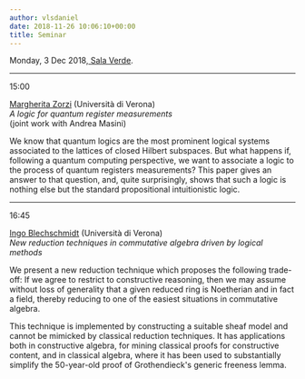 ```yaml
---
author: vlsdaniel
date: 2018-11-26 10:06:10+00:00
title: Seminar
---
```


Monday, 3 Dec 2018,[ Sala Verde](http://www.di.univr.it/?ent=luogo&id=220&lang=it).

___

15:00

[Margherita Zorzi](http://profs.sci.univr.it/~zorzim/) (Università di Verona)\
_A logic for quantum register measurements_\
(joint work with Andrea Masini)

We know that quantum logics are the most prominent logical systems associated to the lattices of closed Hilbert subspaces. But what happens if, following a quantum computing perspective, we want to associate a logic to the process of quantum registers measurements? This paper gives an answer to that question, and, quite surprisingly, shows that such a logic is nothing else but the standard propositional intuitionistic logic.

___

16:45

[Ingo Blechschmidt](https://www.ingo-blechschmidt.eu/) (Università di Verona)\
_New reduction techniques in commutative algebra driven by logical methods_

We present a new reduction technique which proposes the following trade-off: If we agree to restrict to constructive reasoning, then we may assume without loss of generality that a given reduced ring is Noetherian and in fact a field, thereby reducing to one of the easiest situations in commutative algebra.

This technique is implemented by constructing a suitable sheaf model and cannot be mimicked by classical reduction techniques. It has applications both in constructive algebra, for mining classical proofs for constructive content, and in classical algebra, where it has been used to substantially simplify the 50-year-old proof of Grothendieck's generic freeness lemma.
